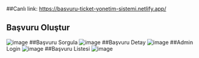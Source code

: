 ##Canlı link:
https://basvuru-ticket-yonetim-sistemi.netlify.app/
## Başvuru Oluştur
![image](https://github.com/esraaakgull/finalCasePatika/assets/94448231/3147dd29-c0f1-4c01-9726-62c6318de717)
##Başvuru Sorgula
![image](https://github.com/esraaakgull/finalCasePatika/assets/94448231/51c754cb-232b-493b-a4b9-786c1f0bb6a1)
##Başvuru Detay
![image](https://github.com/esraaakgull/finalCasePatika/assets/94448231/08c67a21-25c5-44e3-8f7a-3e516b6642da)
##Admin Login
![image](https://github.com/esraaakgull/finalCasePatika/assets/94448231/2b993594-6e55-4cbf-bdd9-04295fca457d)
##Başvuru Listesi
![image](https://github.com/esraaakgull/finalCasePatika/assets/94448231/4f57df30-80ac-4c00-99af-ecbd873b13c8)
